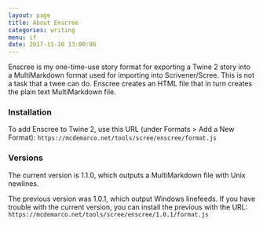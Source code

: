 ```yaml
---
layout: page
title: About Enscree
categories: writing
menu: if
date: 2017-11-10 13:00:00
---
```

Enscree is my one-time-use story format for exporting a Twine 2 story into a MultiMarkdown format used for importing into Scrivener/Scree.  This is not a task that a twee can do.  Enscree creates an HTML file that in turn creates the plain text MultiMarkdown file.

### Installation

To add Enscree to Twine 2, use this URL (under Formats > Add a New Format): `https://mcdemarco.net/tools/scree/enscree/format.js`   

### Versions

The current version is 1.1.0, which outputs a MultiMarkdown file with Unix newlines.

The previous version was 1.0.1, which output Windows linefeeds.  If you have trouble with the current version, you can install the previous with the URL: `https://mcdemarco.net/tools/scree/enscree/1.0.1/format.js`   
